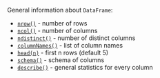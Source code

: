 [//]: # (title: General info)

<!---IMPORT org.jetbrains.kotlinx.dataframe.samples.api.Analyze-->

General information about `DataFrame`:
* [`nrow()`](nrow.md) - number of rows
* [`ncol()`](ncol.md) - number of columns
* [`ndistinct()`](ndistinct.md) - number of distinct columns
* [`columnNames()`](columnNames.md) - list of column names
* [`head(n)`](head.md) - first n rows (default 5)
* [`schema()`](schema.md) - schema of columns
* [`describe()`](describe.md) - general statistics for every column
